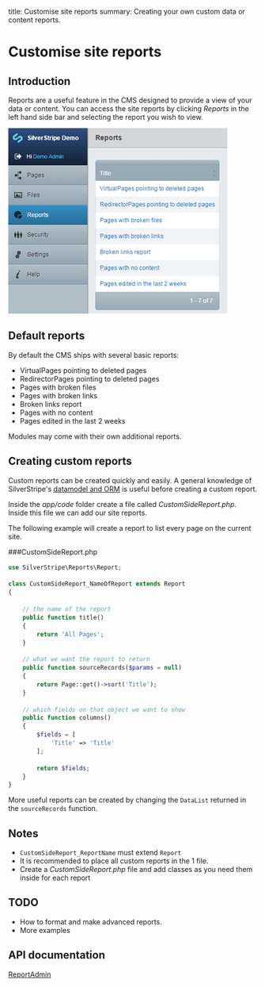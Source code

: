 title: Customise site reports
summary: Creating your own custom data or content reports.
# Customise site reports

## Introduction
Reports are a useful feature in the CMS designed to provide a view of your data or content. You can access
the site reports by clicking *Reports* in the left hand side bar and selecting the report you wish to view.

![](../../../_images/sitereport.png) 


## Default reports

By default the CMS ships with several basic reports:

*  VirtualPages pointing to deleted pages
*  RedirectorPages pointing to deleted pages
*  Pages with broken files
*  Pages with broken links
*  Broken links report
*  Pages with no content
*  Pages edited in the last 2 weeks
 
Modules may come with their own additional reports.

## Creating custom reports

Custom reports can be created quickly and easily. A general knowledge of SilverStripe's
[datamodel and ORM](../../model/data_model_and_orm) is useful before creating a custom report. 

Inside the *app/code* folder create a file called *CustomSideReport.php*. Inside this file we can add our site reports. 

The following example will create a report to list every page on the current site.

###CustomSideReport.php

```php
use SilverStripe\Reports\Report;

class CustomSideReport_NameOfReport extends Report 
{
    
    // the name of the report
    public function title() 
    {
        return 'All Pages';
    }
    
    // what we want the report to return
    public function sourceRecords($params = null) 
    {
        return Page::get()->sort('Title');
    }
    
    // which fields on that object we want to show
    public function columns() 
    {
        $fields = [
            'Title' => 'Title'
        ];
        
        return $fields;
    }
}
```

More useful reports can be created by changing the `DataList` returned in the `sourceRecords` function.

## Notes

*  `CustomSideReport_ReportName` must extend `Report`
*  It is recommended to place all custom reports in the 1 file.
  * Create a *CustomSideReport.php* file and add classes as you need them inside for each report

## TODO

*  How to format and make advanced reports.
*  More examples

## API documentation
[ReportAdmin](api:SilverStripe\Reports\ReportAdmin)
